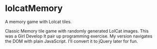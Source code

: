 lolcatMemory
============

A memory game with Lolcat tiles. 

 Classic Memory tile game with randomly generated LolCat images. This was a Girl Develop It pair up programming exercise. My version navigates the DOM with plain JavaScript. I'll convert it to jQuery later for fun.
